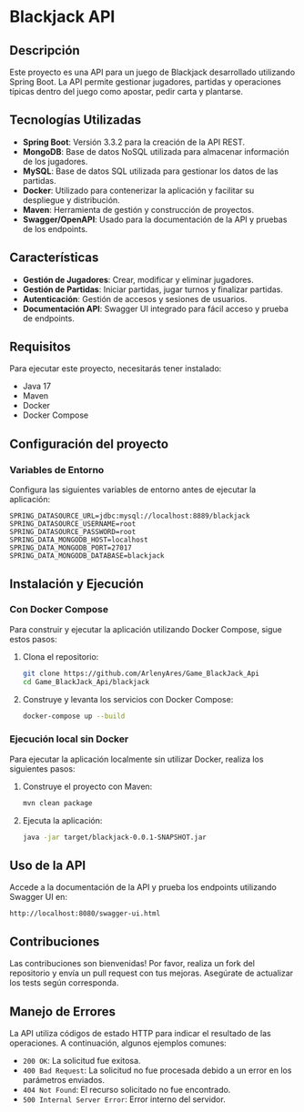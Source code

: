 
# Blackjack API

## Descripción
Este proyecto es una API para un juego de Blackjack desarrollado utilizando Spring Boot. La API permite gestionar jugadores, partidas y operaciones típicas dentro del juego como apostar, pedir carta y plantarse.

## Tecnologías Utilizadas
- **Spring Boot**: Versión 3.3.2 para la creación de la API REST.
- **MongoDB**: Base de datos NoSQL utilizada para almacenar información de los jugadores.
- **MySQL**: Base de datos SQL utilizada para gestionar los datos de las partidas.
- **Docker**: Utilizado para contenerizar la aplicación y facilitar su despliegue y distribución.
- **Maven**: Herramienta de gestión y construcción de proyectos.
- **Swagger/OpenAPI**: Usado para la documentación de la API y pruebas de los endpoints.

## Características
- **Gestión de Jugadores**: Crear, modificar y eliminar jugadores.
- **Gestión de Partidas**: Iniciar partidas, jugar turnos y finalizar partidas.
- **Autenticación**: Gestión de accesos y sesiones de usuarios.
- **Documentación API**: Swagger UI integrado para fácil acceso y prueba de endpoints.

## Requisitos
Para ejecutar este proyecto, necesitarás tener instalado:
- Java 17
- Maven
- Docker
- Docker Compose

## Configuración del proyecto
### Variables de Entorno
Configura las siguientes variables de entorno antes de ejecutar la aplicación:

```env
SPRING_DATASOURCE_URL=jdbc:mysql://localhost:8889/blackjack
SPRING_DATASOURCE_USERNAME=root
SPRING_DATASOURCE_PASSWORD=root
SPRING_DATA_MONGODB_HOST=localhost
SPRING_DATA_MONGODB_PORT=27017
SPRING_DATA_MONGODB_DATABASE=blackjack
```

## Instalación y Ejecución
### Con Docker Compose
Para construir y ejecutar la aplicación utilizando Docker Compose, sigue estos pasos:

1. Clona el repositorio:
   ```bash
   git clone https://github.com/ArlenyAres/Game_BlackJack_Api
   cd Game_BlackJack_Api/blackjack
   ```

2. Construye y levanta los servicios con Docker Compose:
   ```bash
   docker-compose up --build
   ```

### Ejecución local sin Docker
Para ejecutar la aplicación localmente sin utilizar Docker, realiza los siguientes pasos:

1. Construye el proyecto con Maven:
   ```bash
   mvn clean package
   ```

2. Ejecuta la aplicación:
   ```bash
   java -jar target/blackjack-0.0.1-SNAPSHOT.jar
   ```

## Uso de la API
Accede a la documentación de la API y prueba los endpoints utilizando Swagger UI en:

```
http://localhost:8080/swagger-ui.html
```

## Contribuciones
Las contribuciones son bienvenidas! Por favor, realiza un fork del repositorio y envía un pull request con tus mejoras. Asegúrate de actualizar los tests según corresponda.

## Manejo de Errores
La API utiliza códigos de estado HTTP para indicar el resultado de las operaciones. A continuación, algunos ejemplos comunes:

- `200 OK`: La solicitud fue exitosa.
- `400 Bad Request`: La solicitud no fue procesada debido a un error en los parámetros enviados.
- `404 Not Found`: El recurso solicitado no fue encontrado.
- `500 Internal Server Error`: Error interno del servidor.



